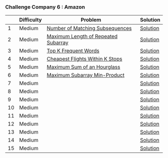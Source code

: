 ### Challenge Company 6 : Amazon

|  | Difficulty | Problem | Solution |
| --- | --- | --- | --- |
| 1 | Medium | [Number of Matching Subsequences]() | [Solution](https://github.com/uzma024/6companies30days/blob/main/Amazon/Number_of_Matching_Subsequences.cpp)
| 2 | Medium | [Maximum Length of Repeated Subarray](https://leetcode.com/problems/maximum-length-of-repeated-subarray/) | [Solution](https://github.com/uzma024/6companies30days/blob/main/Amazon/Maximum_Length_of_Repeated_Subarray.cpp)
| 3 | Medium | [Top K Frequent Words](https://leetcode.com/problems/top-k-frequent-words/) | [Solution](https://github.com/uzma024/6companies30days/blob/main/Amazon/Top_K_Frequent_Words.cpp)
| 4 | Medium | [Cheapest Flights Within K Stops](https://leetcode.com/problems/cheapest-flights-within-k-stops/) | [Solution](https://github.com/uzma024/6companies30days/blob/main/Amazon/Cheapest_Flights_Within_K_Stops.cpp)
| 5 | Medium | [Maximum Sum of an Hourglass](https://leetcode.com/problems/maximum-sum-of-an-hourglass/) | [Solution](https://github.com/uzma024/6companies30days/blob/main/Amazon/Maximum_Sum_of_an_Hourglass.cpp)
| 6 | Medium | [Maximum Subarray Min-Product](https://leetcode.com/problems/maximum-subarray-min-product/) | [Solution](https://github.com/uzma024/6companies30days/blob/main/Amazon/Maximum_Subarray_Min-Product.cpp)
| 7 | Medium | []() | [Solution](https://github.com/uzma024/6companies30days/blob/main/Amazon/)
| 8 | Medium | []() | [Solution](https://github.com/uzma024/6companies30days/blob/main/Amazon/)
| 9 | Medium | []() | [Solution](https://github.com/uzma024/6companies30days/blob/main/Amazon/)
| 10 | Medium | []() | [Solution](https://github.com/uzma024/6companies30days/blob/main/Amazon/)
| 11 | Medium | []() | [Solution](https://github.com/uzma024/6companies30days/blob/main/Amazon/)
| 12 | Medium | []() | [Solution](https://github.com/uzma024/6companies30days/blob/main/Amazon/)
| 13 | Medium | []() | [Solution](https://github.com/uzma024/6companies30days/blob/main/Amazon/)
| 14 | Medium | []() | [Solution](https://github.com/uzma024/6companies30days/blob/main/Amazon/)
| 15 | Medium | []() | [Solution](https://github.com/uzma024/6companies30days/blob/main/Amazon/)